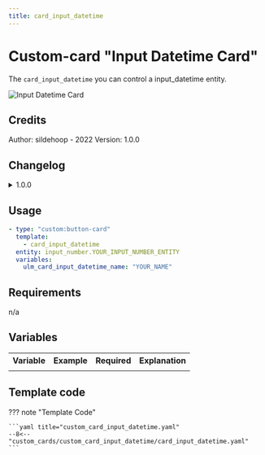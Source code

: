 ```yaml
---
title: card_input_datetime
---
```

<!-- markdownlint-disable MD046 -->

# Custom-card "Input Datetime Card"

The `card_input_datetime` you can control a input_datetime entity.

![Input Datetime Card](../../docs/assets/img/card_input_datetime.png)

## Credits

Author: sildehoop - 2022
Version: 1.0.0

## Changelog

<details>
<summary>1.0.0</summary>
Initial release
</details>

## Usage

```yaml
- type: "custom:button-card"
  template:
    - card_input_datetime
  entity: input_number.YOUR_INPUT_NUMBER_ENTITY
  variables:
    ulm_card_input_datetime_name: "YOUR_NAME"
```

## Requirements

n/a

## Variables

<table>
<tr>
<th>Variable</th>
<th>Example</th>
<th>Required</th>
<th>Explanation</th>
</tr>
<tr>
<td></td>
<td></td>
<td></td>
<td></td>
</tr>
</table>

## Template code

??? note "Template Code"

    ```yaml title="custom_card_input_datetime.yaml"
    --8<-- "custom_cards/custom_card_input_datetime/card_input_datetime.yaml"
    ```
